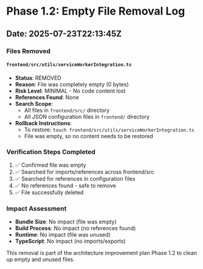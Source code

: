 # Phase 1.2: Empty File Removal Log

## Date: 2025-07-23T22:13:45Z

### Files Removed

#### `frontend/src/utils/serviceWorkerIntegration.ts`
- **Status**: REMOVED
- **Reason**: File was completely empty (0 bytes)
- **Risk Level**: MINIMAL - No code content lost
- **References Found**: None
- **Search Scope**: 
  - All files in `frontend/src/` directory
  - All JSON configuration files in `frontend/` directory
- **Rollback Instructions**: 
  - To restore: `touch frontend/src/utils/serviceWorkerIntegration.ts`
  - File was empty, so no content needs to be restored

### Verification Steps Completed
1. ✅ Confirmed file was empty
2. ✅ Searched for imports/references across frontend/src
3. ✅ Searched for references in configuration files
4. ✅ No references found - safe to remove
5. ✅ File successfully deleted

### Impact Assessment
- **Bundle Size**: No impact (file was empty)
- **Build Process**: No impact (no references found)
- **Runtime**: No impact (file was unused)
- **TypeScript**: No impact (no imports/exports)

This removal is part of the architecture improvement plan Phase 1.2 to clean up empty and unused files.